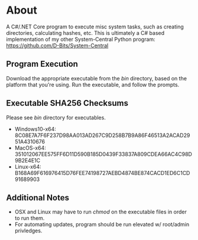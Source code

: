 
# About

A C#/.NET Core program to execute misc system tasks, such as creating directories, calculating hashes, etc.
This is ultimately a C# based implementation of my other System-Central Python program: https://github.com/D-Bits/System-Central 

## Program Execution

Download the appropriate executable from the *bin* directory, based on the platform that you're using. Run the 
executable, and follow the prompts.

## Executable SHA256 Checksums

Please see *bin* directory for executables.

* Windows10-x64: 8C08E7A7F6F237D98AA013AD267C9D258B7B9A86F46513A2ACAD2951A4310676
* MacOS-x64: 351012067EE575FF6D11D590B185D0439F33837A809CDEA66AC4C98D9B2E4E1C
* Linux-x64: B168A69F616976415D76FEE74198727AEBD4874BE874CACD1ED6C1CD91689903

## Additional Notes

* OSX and Linux may have to run *chmod* on the executable files in order to run them.
* For automating updates, program should be run elevated w/ root/admin privledges.